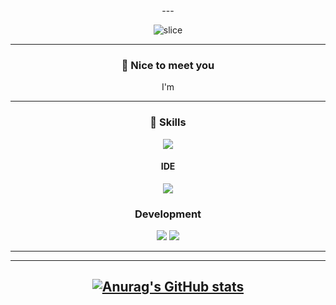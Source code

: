  <div align=center>
---

![slice](https://capsule-render.vercel.app/api?type=slice&color=auto&height=200&text=Hi%20there👋&fontAlign=70&rotate=13&fontAlignY=25&desc=HoRyeol's%20GitHub&descAlign=70.&descAlignY=44)

---

### 🤞 Nice to meet you
I'm 
 
---

### 💪 Skills
<img src="https://img.shields.io/badge/Git-F05032?style=flat&logo=Git&logoColor=white"/>

#### IDE
<img src="https://img.shields.io/badge/VSCode-007ACC?style=flat&logo=Visual Studio Code&logoColor=white"/>

### Development
<img src="https://img.shields.io/badge/Python-3776AB?style=flat&logo=Python&logoColor=white"/>
<img src="https://img.shields.io/badge/AWS-232F3E?style=flat&logo=Amazon AWS&logoColor=white"/>
 
---

---
[![Anurag's GitHub stats](https://github-readme-stats.vercel.app/api?username=HoRyeolChoi)](https://github.com/anuraghazra/github-readme-stats)
---

 
<!--
**HoRyeolChoi/HoRyeolChoi** is a ✨ _special_ ✨ repository because its `README.md` (this file) appears on your GitHub profile.

Here are some ideas to get you started:

- 🔭 I’m currently working on ...
- 🌱 I’m currently learning ...
- 👯 I’m looking to collaborate on ...
- 🤔 I’m looking for help with ...
- 💬 Ask me about ...
- 📫 How to reach me: ...
- 😄 Pronouns: ...
- ⚡ Fun fact: ...
-->
</div>
